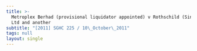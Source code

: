 ```yaml
---
title: >-
  Metroplex Berhad (provisional liquidator appointed) v Rothschild (Singapore)
  Ltd and another
subtitle: "[2011] SGHC 225 / 10\_October\_2011"
tags: null
layout: single
---
```


